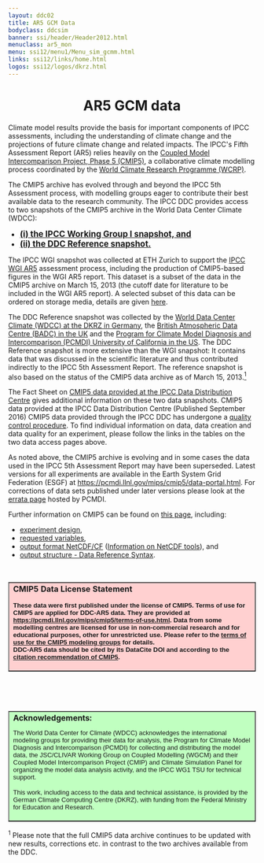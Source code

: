 ```yaml
---
layout: ddc02
title: AR5 GCM Data
bodyclass: ddcsim
banner: ssi/header/Header2012.html
menuclass: ar5_mon
menu: ssi12/menu1/Menu_sim_gcmm.html
links: ssi12/links/home.html
logos: ssi12/logos/dkrz.html
---
```

<div id="pagetitle-ln">
<h1 align="CENTER">AR5 GCM data</h1>
</div>
<p>Climate model results provide the basis for important components of IPCC assessments, including the understanding of climate change and the projections of future climate change and related impacts. The IPCC's Fifth Assessment Report (AR5) relies heavily on the <a target="_blank" href="https://pcmdi.llnl.gov/mips/cmip5">Coupled Model Intercomparison Project, Phase 5 (CMIP5)</a>, a collaborative climate modelling process coordinated by the <a target="_blank" href="http://www.wcrp-climate.org/">World Climate Research Programme (WCRP)</a>.</p>

<p>The CMIP5 archive has evolved through and beyond the IPCC 5th Assessment process, with modelling groups eager to contribute their best available data to the research community. 
The IPCC DDC provides access to two snapshots of the CMIP5 archive in the World Data Center Climate (WDCC):
<big><strong><ul>
<li><a target="_blank" title="IPCC WGI AR5 snapshot" class="internal-link" href="WG1-Archive.html">(i) the IPCC Working Group I snapshot, and</a></li>
<li><a target="_blank" title="DDC AR5 Reference snapshot" class="internal-link" href="Reference-Archive.html">(ii) the DDC Reference snapshot.</a></li>
</ul></strong></big>

<p>The IPCC WGI snapshot was collected at ETH Zurich to support the <a target="_blank" href="http://www.climatechange2013.org">IPCC WGI AR5</a> assessment process, including the production of CMIP5-based figures in the WGI AR5 report. This dataset is a subset of the data in the CMIP5 archive on March 15, 2013 (the cutoff date for literature to be included in the WGI AR5 report). A selected subset of this data can be ordered on storage media, details are given <a href="/sim/gcm_monthly/INFO/dvd_data.html">here</a>.</p>

<p>The DDC Reference snapshot was collected by the <a target="_blank" href="http://wdc-climate.de/">World Data Center Climate (WDCC) at the DKRZ in Germany</a>, the <a target="_blank" href="http://badc.nerc.ac.uk/">British Atmospheric Data Centre (BADC) in the UK</a> and the <a target="_blank" href="http://pcmdi.llnl.gov/">Program for Climate Model Diagnosis and Intercomparison (PCMDI) University of California in the US</a>. The DDC Reference snapshot is more extensive than the WGI snapshot: It contains data that was discussed in the scientific literature and thus contributed indirectly to the IPCC 5th Assessment Report. The reference snapshot is also based on the status of the CMIP5 data archive as of March 15, 2013.<a href="#footnote-ESGF-data"><sup>1</sup></a></p>

<p>The Fact Sheet on <a target="_blank" class="internal-link" href="../../../docs/factsheets/TGICA_Fact_Sheet_CMIP5_data_provided_at_the_IPCC_DDC_Ver_1_2016.pdf">CMIP5 data provided at the IPCC Data Distribution Centre</a> gives additional information on these two data snapshots. CMIP5 data provided at the IPCC Data Distribution Centre (Published September 2016) CMIP5 data provided through the IPCC DDC has undergone a <a target="_blank" href="http://cmip5qc.wdc-climate.de">quality control procedure</a>. To find individual information on data, data creation and data quality for an experiment, please follow the links in the tables on the two data access pages above.</p>

<p>As noted above, the CMIP5 archive is evolving and in some cases the data used in the IPCC 5th Assessment Report may have been superseded. Latest versions for all experiments are available in the Earth System Grid Federation (ESGF) at <a target="_blank" href="https://pcmdi.llnl.gov/mips/cmip5/data-portal.html">https://pcmdi.llnl.gov/mips/cmip5/data-portal.html</a>. For corrections of data sets published under later versions please look at the <a target="_blank" href="https://pcmdi.llnl.gov/mips/cmip5/errata.html">errata page</a> hosted by PCMDI.</p>

<!-- <p>The data underlying the IPCC - Fifth Assessment Report (IPCC AR5) were created and collected within CMIP5 (<a target="_blank" href="https://pcmdi.llnl.gov/mips/cmip5/">Coupled Model Intercomparison Project Phase 5</a>). CMIP5 data are collected, managed and disseminated by ESGF (<a target="_blank" href="http://esgf.org/">Earth System Grid Federation</a>). The IPCC DDC accumulates CMIP5 reference data that have likely been used in the IPCC AR5 while ESGF continues to provide the most recent versions of CMIP5 data. 
</p>
<p>The IPCC DDC provides access to long-term archived CMIP5 data in the WDCC (World Data Center Climate). IPCC AR5 climate model data are in particular the CMIP5 Data Archive of <a target="_blank" href="http://www.climatechange2013.org">IPCC Working Group I</a> and the CMIP5 Reference Data Archive. The CMIP5 Data Archive of IPCC WG-I was collected at the ETH Zurich parallel to the writing process of the IPCC WG-I report. The CMIP5 reference data were collected by the <a target="_blank" href="http://wdc-climate.de/">WDCC at DKRZ in Germany</a>, the <a target="_blank" href="http://badc.nerc.ac.uk/">BADC in the UK</a> and the <a target="_blank" href="https://pcmdi.llnl.gov/">PCMDI in the US</a>. For the IPCC AR5 data archives the status of the CMIP5 ESGF data archive around March 15, 2013 was chosen because this was the deadline for literature contributions to be accepted in the WG-I report. CMIP5 data, which were published in ESGF before March 15, 2013 might underlie the WG-I report, data published later certainly not.
</p>

<p>The IPCC AR5 climate model data of the two data archives are provided on two separate pages. The CMIP5 Data Archive of IPCC WG-I is a subset of the CMIP5 Reference Data Archive:</p>
<big><strong><ul>
<li><a target="_blank" title="CMIP5 Data Archive of IPCC WG-I" class="internal-link" href="WG1-Archive.html">CMIP5 Data Archive of IPCC WG-I</a></li>
<li><a target="_blank" title="CMIP5 Reference Data Archive" class="internal-link" href="Reference-Archive.html">CMIP5 Reference Data Archive</a></li>
</ul></strong></big>

<p>
Data moved into the IPCC DDC had undergone a <a target="_blank" href="http://cmip5qc.wdc-climate.de">quality control procedure</a>. Please have a look at the individual information on data, data creation and data quality for an experiment by following the links in the tables on the pages for the CMIP5 Data Archive of IPCC WG-I and the CMIP5 Reference Data Archive. 
Latest versions for all experiments are available in the Earth System Grid Federation (ESGF) at <a target="_blank" href="http://esgf-node.llnl.gov/">http://esgf-node.llnl.gov/</a>. 
For corrections of data sets published under later versions please look at the <a target="_blank" href="https://pcmdi.llnl.gov/mips/cmip5/errata.html">errata page</a> hosted by PCMDI.
</p> -->

<p>Further information on CMIP5 can be found on <a target="_blank" href="https://pcmdi.llnl.gov/mips/cmip5/">this page</a>, including:
<ul><li><a target="_blank" href="https://pcmdi.llnl.gov/mips/cmip5/experiment_design.html">experiment design</a>,</li>
<li><a target="_blank" href="https://pcmdi.llnl.gov/mips/cmip5/datadescription.html">requested variables</a>,</li>
<li><a target="_blank" href="http://cfconventions.org/">output format NetCDF/CF</a> (<a href="/sim/gcm_monthly/INFO/formats.html">Information on NetCDF tools</a>), and</li>
<li><a target="_blank" href="https://pcmdi.llnl.gov/mips/cmip5/docs/cmip5_data_reference_syntax.pdf">output structure - Data Reference Syntax</a>.</li>
</ul>

<br>
<table width="70%" cellspacing="0" cellpadding="3" border="1" align="center" table="">
<tbody>
<tr>
<td bgcolor="#ffd0d0">
<b>CMIP5 Data License Statement</b>
<p>
<font size="-1" face="arial">
<b>These data were first published under the license of CMIP5. Terms of use for CMIP5 are applied for DDC-AR5 data. They are provided at <a target="_blank" href="https://pcmdi.llnl.gov/mips/cmip5/terms-of-use.html">https://pcmdi.llnl.gov/mips/cmip5/terms-of-use.html</a>. Data from some modelling centres are licensed for use in non-commercial research and for educational purposes, other for unrestricted use. Please refer to the <a target="_blank" href="https://pcmdi.llnl.gov/mips/cmip5/availability.html">terms of use for the CMIP5 modeling groups</a> for details. 
<br>
DDC-AR5 data should be cited by its DataCite DOI and according to the <a target="_blank" href="https://pcmdi.llnl.gov/mips/cmip5/citation.html">citation recommendation of CMIP5</a>.</b>
</font>
</p>
</td>
</tr>
</tbody>
</table>


<!-- <p><strong>Please note:</strong></p>
A table entry represents an experiment as general citation unit. <br>
<span style="color:darkgreen"><strong>Green experiments</strong></span> have completed the quality control process and are assigned DOIs (Digital Object Identifiers). The underlying links resolve to the DOI landing pages, which provide basic information related to the data.<br>
For <span style="color:LightSlateGrey"><strong>grey experiments</strong></span> the data is archived at least at WDCC (stable data). The quality control process is ongoing. The underlying links resolve to web pages displaying basic information related to the data.<br>
-->
<p>&nbsp;</p>

<p align="CENTER">&nbsp;</p>

<table width="95%" cellspacing="0" cellpadding="3" border="1" align="center" table="">
<tbody>
<tr>
<td bgcolor="#c0ffc0">
<b>Acknowledgements:</b>
<br>
<font size="-1" face="arial">
<p>The World Data Center for Climate (WDCC) acknowledges the international modeling groups for providing their data for analysis, the Program for Climate Model Diagnosis and Intercomparison (PCMDI) for collecting and distributing the model data, the JSC/CLIVAR Working Group on Coupled Modelling (WGCM) and their Coupled Model Intercomparison Project (CMIP) and Climate Simulation Panel for organizing the model data analysis activity, and the IPCC WG1 TSU for technical support.</p>
</font>
<p>
<font size="-1" face="arial">This work, including access to the data and technical assistance, is provided by the German Climate Computing Centre (DKRZ), with funding from the Federal Ministry for Education and Research.</font>
</p>
</td>
</tr>
</tbody>
</table>


<p id="footnote-ESGF-data"><sup>1</sup> Please note that the full CMIP5 data archive continues to be updated with new results, corrections etc. in contrast to the two archives available from the DDC.</p>
<p>&nbsp;</p>
<p align="left"><i>
<!-- <span style="color:darkred"><strong>Preliminary version</strong><br /> -->


